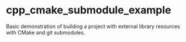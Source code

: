 # cpp_cmake_submodule_example
Basic demonstration of building a project with external library resources with CMake and git submodules.
